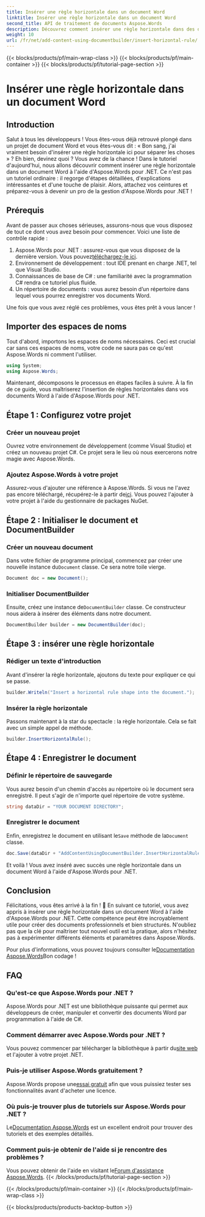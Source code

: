 ```yaml
---
title: Insérer une règle horizontale dans un document Word
linktitle: Insérer une règle horizontale dans un document Word
second_title: API de traitement de documents Aspose.Words
description: Découvrez comment insérer une règle horizontale dans des documents Word à l'aide d'Aspose.Words pour .NET grâce à notre guide détaillé étape par étape. Idéal pour les développeurs C#.
weight: 10
url: /fr/net/add-content-using-documentbuilder/insert-horizontal-rule/
---
```


{{< blocks/products/pf/main-wrap-class >}}
{{< blocks/products/pf/main-container >}}
{{< blocks/products/pf/tutorial-page-section >}}

# Insérer une règle horizontale dans un document Word

## Introduction

Salut à tous les développeurs ! Vous êtes-vous déjà retrouvé plongé dans un projet de document Word et vous êtes-vous dit : « Bon sang, j'ai vraiment besoin d'insérer une règle horizontale ici pour séparer les choses » ? Eh bien, devinez quoi ? Vous avez de la chance ! Dans le tutoriel d'aujourd'hui, nous allons découvrir comment insérer une règle horizontale dans un document Word à l'aide d'Aspose.Words pour .NET. Ce n'est pas un tutoriel ordinaire : il regorge d'étapes détaillées, d'explications intéressantes et d'une touche de plaisir. Alors, attachez vos ceintures et préparez-vous à devenir un pro de la gestion d'Aspose.Words pour .NET !

## Prérequis

Avant de passer aux choses sérieuses, assurons-nous que vous disposez de tout ce dont vous avez besoin pour commencer. Voici une liste de contrôle rapide :

1.  Aspose.Words pour .NET : assurez-vous que vous disposez de la dernière version. Vous pouvez[téléchargez-le ici](https://releases.aspose.com/words/net/).
2. Environnement de développement : tout IDE prenant en charge .NET, tel que Visual Studio.
3. Connaissances de base de C# : une familiarité avec la programmation C# rendra ce tutoriel plus fluide.
4. Un répertoire de documents : vous aurez besoin d’un répertoire dans lequel vous pourrez enregistrer vos documents Word.

Une fois que vous avez réglé ces problèmes, vous êtes prêt à vous lancer !

## Importer des espaces de noms

Tout d'abord, importons les espaces de noms nécessaires. Ceci est crucial car sans ces espaces de noms, votre code ne saura pas ce qu'est Aspose.Words ni comment l'utiliser.

```csharp
using System;
using Aspose.Words;
```

Maintenant, décomposons le processus en étapes faciles à suivre. À la fin de ce guide, vous maîtriserez l'insertion de règles horizontales dans vos documents Word à l'aide d'Aspose.Words pour .NET.

## Étape 1 : Configurez votre projet

### Créer un nouveau projet

Ouvrez votre environnement de développement (comme Visual Studio) et créez un nouveau projet C#. Ce projet sera le lieu où nous exercerons notre magie avec Aspose.Words.

### Ajoutez Aspose.Words à votre projet

 Assurez-vous d'ajouter une référence à Aspose.Words. Si vous ne l'avez pas encore téléchargé, récupérez-le à partir de[ici](https://releases.aspose.com/words/net/). Vous pouvez l'ajouter à votre projet à l'aide du gestionnaire de packages NuGet.

## Étape 2 : Initialiser le document et DocumentBuilder

### Créer un nouveau document

 Dans votre fichier de programme principal, commencez par créer une nouvelle instance du`Document` classe. Ce sera notre toile vierge.

```csharp
Document doc = new Document();
```

### Initialiser DocumentBuilder

 Ensuite, créez une instance de`DocumentBuilder` classe. Ce constructeur nous aidera à insérer des éléments dans notre document.

```csharp
DocumentBuilder builder = new DocumentBuilder(doc);
```

## Étape 3 : insérer une règle horizontale

### Rédiger un texte d'introduction

Avant d'insérer la règle horizontale, ajoutons du texte pour expliquer ce qui se passe.

```csharp
builder.Writeln("Insert a horizontal rule shape into the document.");
```

### Insérer la règle horizontale

Passons maintenant à la star du spectacle : la règle horizontale. Cela se fait avec un simple appel de méthode.

```csharp
builder.InsertHorizontalRule();
```

## Étape 4 : Enregistrer le document

### Définir le répertoire de sauvegarde

Vous aurez besoin d'un chemin d'accès au répertoire où le document sera enregistré. Il peut s'agir de n'importe quel répertoire de votre système.

```csharp
string dataDir = "YOUR DOCUMENT DIRECTORY";
```

### Enregistrer le document

 Enfin, enregistrez le document en utilisant le`Save` méthode de la`Document` classe.

```csharp
doc.Save(dataDir + "AddContentUsingDocumentBuilder.InsertHorizontalRule.docx");
```

Et voilà ! Vous avez inséré avec succès une règle horizontale dans un document Word à l'aide d'Aspose.Words pour .NET.

## Conclusion

Félicitations, vous êtes arrivé à la fin ! 🎉 En suivant ce tutoriel, vous avez appris à insérer une règle horizontale dans un document Word à l'aide d'Aspose.Words pour .NET. Cette compétence peut être incroyablement utile pour créer des documents professionnels et bien structurés. N'oubliez pas que la clé pour maîtriser tout nouvel outil est la pratique, alors n'hésitez pas à expérimenter différents éléments et paramètres dans Aspose.Words.

 Pour plus d'informations, vous pouvez toujours consulter le[Documentation Aspose.Words](https://reference.aspose.com/words/net/)Bon codage !

## FAQ

### Qu'est-ce que Aspose.Words pour .NET ?

Aspose.Words pour .NET est une bibliothèque puissante qui permet aux développeurs de créer, manipuler et convertir des documents Word par programmation à l'aide de C#.

### Comment démarrer avec Aspose.Words pour .NET ?

Vous pouvez commencer par télécharger la bibliothèque à partir du[site web](https://releases.aspose.com/words/net/) et l'ajouter à votre projet .NET.

### Puis-je utiliser Aspose.Words gratuitement ?

 Aspose.Words propose une[essai gratuit](https://releases.aspose.com/) afin que vous puissiez tester ses fonctionnalités avant d'acheter une licence.

### Où puis-je trouver plus de tutoriels sur Aspose.Words pour .NET ?

 Le[Documentation Aspose.Words](https://reference.aspose.com/words/net/) est un excellent endroit pour trouver des tutoriels et des exemples détaillés.

### Comment puis-je obtenir de l'aide si je rencontre des problèmes ?

 Vous pouvez obtenir de l'aide en visitant le[Forum d'assistance Aspose.Words](https://forum.aspose.com/c/words/8).
{{< /blocks/products/pf/tutorial-page-section >}}

{{< /blocks/products/pf/main-container >}}
{{< /blocks/products/pf/main-wrap-class >}}

{{< blocks/products/products-backtop-button >}}

